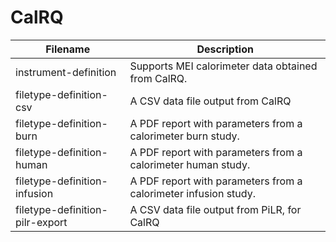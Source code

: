 # CalRQ

| Filename | Description |
| --- | --- |
| instrument-definition | Supports MEI calorimeter data obtained from CalRQ. |
| filetype-definition-csv | A CSV data file output from CalRQ |
| filetype-definition-burn | A PDF report with parameters from a calorimeter burn study. |
| filetype-definition-human | A PDF report with parameters from a calorimeter human study. |
| filetype-definition-infusion | A PDF report with parameters from a calorimeter infusion study. |
| filetype-definition-pilr-export | A CSV data file output from PiLR, for CalRQ |